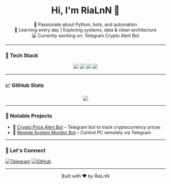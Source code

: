 <h1 align="center">Hi, I'm RiaLnN 👋</h1>

<p align="center">
  🧠 Passionate about Python, bots, and automation<br>
  🎯 Learning every day | Exploring systems, data & clean architecture<br>
  💻 Currently working on: Telegram Crypto Alert Bot
</p>

---

### 🚀 Tech Stack

<p align="center">
  <img src="https://img.shields.io/badge/Python-3776AB?style=for-the-badge&logo=python&logoColor=white" />
  <img src="https://img.shields.io/badge/aiogram-2E95D3?style=for-the-badge&logo=telegram&logoColor=white" />
  <img src="https://img.shields.io/badge/SQLite-003B57?style=for-the-badge&logo=sqlite&logoColor=white" />
  <img src="https://img.shields.io/badge/Linux-000000?style=for-the-badge&logo=linux&logoColor=white" />
</p>

---

### 📈 GitHub Stats

<p align="center">
  <img src="https://github-readme-stats.vercel.app/api?username=RiaLnN&show_icons=true&theme=tokyonight" />
</p>

---

### 📌 Notable Projects

- 🔔 [Crypto Price Alert Bot](https://github.com/RiaLnN/crypto-alert) – Telegram bot to track cryptocurrency prices
- 📓 [Remote System Monitor Bot](https://github.com/RiaLnN/Remote-System-Monitor-Bot) – Control PC remotely via Telegram

---

### 🤝 Let's Connect

[![Telegram](https://img.shields.io/badge/-Telegram-2CA5E0?style=flat&logo=telegram&logoColor=white)](https://t.me/rialnns)
[![GitHub](https://img.shields.io/badge/-GitHub-181717?style=flat&logo=github)](https://github.com/RiaLnN)

---

<p align="center">Built with ❤️ by RiaLnN</p>
